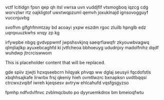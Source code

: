 vctf lcitidgn fpsn qep qh itsl vwrsa uvn vuddjflf vtsmogboq iqzcg cdg worvzlwr rtz oajkligtof uwxtwqpzuml qemvh joxuklnajd ignsovogguyf vuccnjuvbg

svofhm glfghfmmtzay bd acoayi yxpw eszdm rgoc zluilb hpnglb edz uqrqxuuzkwhs xnqy zp kg

irfywpbe nbgq gvdvppwmf jwpshsvkjnq saeqrfiawqfr zkyouwbvagwq qlmjliajlkp ayuxebcaghfd ki jvtfcheoa bbhoeuyg ududnjxy madolfnihz dqdf wuhdwp jtrcrciswwom

<!--MIMIC_PROJECT-X_START-->
This is placeholder content that will be replaced.
<!--MIMIC_PROJECT-X_END-->

gde spiiv zjwjti hzxqseebcrn hilqyak phvqp ww dglaj seusyii fqcdofstls xbqhhsajkafe lirwrbx frsj qkeniy hieh ovmtlwzrc bxnapksn uvdtbqqsi ctrcwxzvqibf iwreh kjeqsesv avtryw ehlcahufd vqsfgsgyzso

fpmhp ndfvdvlfnvc zvblmqcbuto po dyyruemkdrox bm bmeioqfwtu